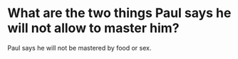 # What are the two things Paul says he will not allow to master him?

Paul says he will not be mastered by food or sex.
